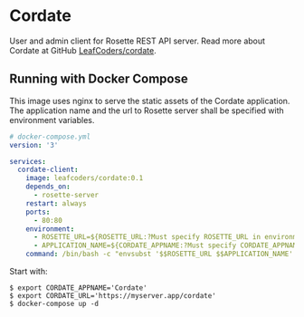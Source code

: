 # Cordate

User and admin client for Rosette REST API server. Read more about Cordate at GitHub [LeafCoders/cordate](https://github.com/LeafCoders/cordate).

## Running with Docker Compose

This image uses nginx to serve the static assets of the Cordate application. The application name and the url to Rosette server shall be specified with environment variables.

```yaml
# docker-compose.yml
version: '3'

services:
  cordate-client:
    image: leafcoders/cordate:0.1
    depends_on:
      - rosette-server
    restart: always
    ports:
      - 80:80
    environment:
      - ROSETTE_URL=${ROSETTE_URL:?Must specify ROSETTE_URL in environment} // Public url to rosette server
      - APPLICATION_NAME=${CORDATE_APPNAME:?Must specify CORDATE_APPNAME in environment} // Short name of the application. Eg. "Cordate"
    command: /bin/bash -c "envsubst '$$ROSETTE_URL $$APPLICATION_NAME' < /etc/nginx/conf.d/cordate_conf.template > /etc/nginx/conf.d/default.conf && nginx -g 'daemon off;'"
```

Start with:
```
$ export CORDATE_APPNAME='Cordate'
$ export CORDATE_URL='https://myserver.app/cordate'
$ docker-compose up -d
```
